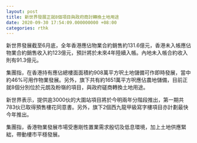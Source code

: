 ```yaml
---
layout: post
title: 新世界發展正就8個項目與政府商討轉換土地用途
date: 2020-09-30 17:54:09.000000000 +08:00
categories: rthk
---
```


新世界發展截至6月底，全年香港應佔物業合約銷售約131.6億元，香港未入帳應佔物業合約銷售收入約123億元，預計將於未來4年陸續入帳。內地未入帳合約收入則有91.3億元。

集團指，在香港持有應佔總樓面面積約908萬平方呎土地儲備可作即時發展，當中約46%可用作物業發展。另外，旗下共有約1651萬平方呎應佔農地儲備，目前正就8個分別位於元朗及粉嶺的項目，與政府磋商轉換土地用途。

新世界表示，提供逾3000伙的大圍站項目將於今明兩年分階段推出，第一期共783伙已取得預售樓花同意書。另外，旗下2個西九龍甲級寫字樓項目亦計劃最快今年推出。

集團指，香港物業發展市場受惠剛性置業需求殷切及低息環境，加上土地供應緊絀，帶動樓市平穩發展。
